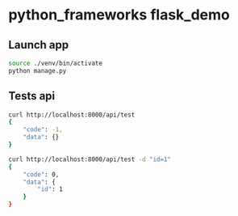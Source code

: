 # python_frameworks flask_demo

## Launch app

```bash
source ./venv/bin/activate
python manage.py
```

## Tests api

```bash
curl http://localhost:8000/api/test
{
    "code": -1, 
    "data": {}
}

curl http://localhost:8000/api/test -d "id=1"
{
    "code": 0, 
    "data": {
        "id": 1
    }
}
```
